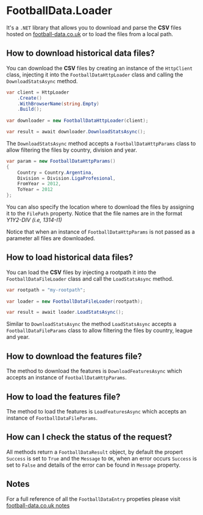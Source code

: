 # FootballData.Loader

It's a `.NET` library that allows you to download and parse the **CSV** files hosted on [football-data.co.uk](https://www.football-data.co.uk) or to load the files from a local path.

## How to download historical data files?

You can download the **CSV** files by creating an instance of the `HttpClient` class, injecting it into the `FootballDataHttpLoader` class and calling the `DownloadStatsAsync` method.

```cs
var client = HttpLoader
    .Create()
    .WithBrowserName(string.Empty)
    .Build();  	
	
var downloader = new FootballDataHttpLoader(client);

var result = await downloader.DownloadStatsAsync();
```

The `DownloadStatsAsync` method accepts a `FootballDataHttpParams` class to allow filtering the files by country, division and year.

```cs
var param = new FootballDataHttpParams()
{
    Country = Country.Argentina,
    Division = Division.LigaProfesional,
    FromYear = 2012,
    ToYear = 2012
};
```

You can also specify the location where to download the files by assigning it to the `FilePath` property. Notice that the file names are in the format *Y1Y2-DIV (i.e, 1314-I1)*

Notice that when an instance of `FootballDataHttpParams` is not passed as a parameter all files are downloaded.

## How to load historical data files?

You can load the **CSV** files by injecting a rootpath it into the `FootballDataFileLoader` class and call the `LoadStatsAsync` method.

```cs
var rootpath = "my-rootpath";
	
var loader = new FootballDataFileLoader(rootpath);

var result = await loader.LoadStatsAsync();
```

Similar to `DownloadStatsAsync` the method `LoadStatsAsync` accepts a `FootballDataFileParams` class to allow filtering the files by country, league and year.

## How to download the features file?

The method to download the features is `DownloadFeaturesAsync` which accepts an instance of `FootballDataHttpParams`.

## How to load the features file?

The method to load the features is `LoadFeaturesAsync` which accepts an instance of `FootballDataFileParams`.

## How can I check the status of the request?

All methods return a `FootballDataResult` object, by default the propert `Success` is set to `True` and the `Message` to `OK`, when an error occurs `Success` is set to `False` and details of the error can be found in `Message` property.

## Notes

For a full reference of all the `FootballDataEntry` propeties please visit [football-data.co.uk notes](https://www.football-data.co.uk/notes.txt)
